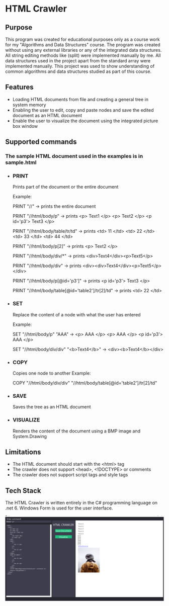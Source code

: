 # **HTML Crawler**
## Purpose
This program was created for educational purposes only as a course work for my "Algorithms and Data Structures" course. The program was created without using any external libraries or any of the integrated data structures. All string editing methods like (split) were implemented manually by me. All data structures used in the project apart from the standard array were implemented manually. This project was used to show understanding of common algorithms and data structures studied as part of this course.
## Features
- Loading HTML documents from file and creating a general tree in system memory
- Enabling the user to edit, copy and paste nodes and save the edited document as an HTML document
- Enable the user to visualize the document using the integrated picture box window
## Supported commands
### The sample HTML document used in the examples is in sample.html
- ### PRINT

	Prints part of the document or the entire document
  
	Example:
  
	 PRINT "//" -> prints the entire document
   
	 PRINT "//html/body/p" -> prints \<p> Text1 \</p> \<p> Text2 \</p> \<p id='p3'> Text3 \</p>
   
	 PRINT "//html/body/table/tr/td" -> prints \<td> 11 \</td> \<td> 22 \</td> \<td> 33 \</td> \<td> 44 \</td>
   
	 PRINT "//html/body/p[2]" -> prints \<p> Text2 \</p>
   
	 PRINT "//html/body/div/*" -> prints \<div>Text4\</div>\<p>Text5\</p>
   
	 PRINT "//html/body/div" -> prints \<div>\<div>Text4\</div>\<p>Text5\</p>\</div>
   
	 PRINT "//html/body/p[@id='p3']" -> prints \<p id='p3'> Text3 \</p>
   
	 PRINT "//html/body/table[@id='table2']/tr[2]/td" -> prints \<td> 22 \</td> 
   
- ### SET

	Replace the content of a node with what the user has entered
  
	Example:
  
	 SET "//html/body/p" "AAA" -> \<p> AAA \</p> \<p> AAA \</p> \<p id='p3'> AAA \</p>
   
	 SET "//html/body/div/div" "\<b>Text4\</b>" -> \<div>\<b>Text4\</b>\</div>
- ### COPY

	Copies one node to another
  Example:
  
	COPY "//html/body/div/div" "//html/body/table[@id='table2']/tr[2]/td"

- ### SAVE

	Saves the tree as an HTML document
- ### VISUALIZE

	Renders the content of the document using a BMP image and System.Drawing
## Limitations
- The HTML document should start with the \<html> tag
- The crawler does not support \<head>, <!DOCTYPE> or comments 
- The crawler does not support script tags and style tags
## Tech Stack
The HTML Crawler is written entirely in the C# programming language on .net 6. Windows Form is used for the user interface. 

![Main look of the program](https://github.com/Clash2453/HTML-Crawler/blob/main/HTML-Crawler/README%20Source/MainLook.PNG)
